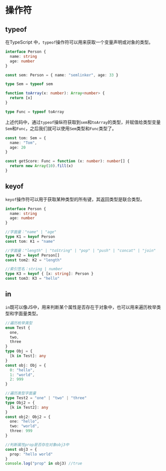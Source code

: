 # 操作符

## typeof
在TypeScript 中，`typeof`操作符可以用来获取一个变量声明或对象的类型。
```ts
interface Person {
  name: string
  age: number
}

const sem: Person = { name: "semlinker", age: 33 }

type Sem = typeof sem

function toArray(x: number): Array<number> {
  return [x]
}

type Func = typeof toArray
```
上述代码中，通过`typeof`操纵符获取到`sem`和`toArray`的类型，并赋值给类型变量`Sem`和`Func`，之后我们就可以使用`Sem`类型和`Func`类型了。
```ts
const tom: Sem = {
  name: "Tom",
  age: 20
}

const getScore: Func = function (x: number): number[] {
  return new Array(10).fill(x)
}
```

## keyof
`keyof`操作符可以用于获取某种类型的所有键，其返回类型是联合类型。
```ts
interface Person {
  name: string
  age: number
}

//字面量："name" | "age"
type K1 = keyof Person
const tom: K1 = "name"

//字面量："length" | "toString" | "pop" | "push" | "concat" | "join"
type K2 = keyof Person[]
const tom2: K2 = "length"

//索引签名：string | number
type K3 = keyof { [x: string]: Person }
const tom3: K3 = "hello"
```

## in
`in`既可以像JS中，用来判断某个属性是否存在于对象中，也可以用来遍历枚举类型和字面量类型。
```ts
//遍历枚举类型
enum Test {
  one,
  two,
  three
}
type Obj = {
  [k in Test]: any
}
const obj: Obj = {
  0: "hello",
  1: "world",
  2: 999
}

//遍历类型字面量
type Test2 = "one" | "two" | "three"
type Obj2 = {
  [k in Test2]: any
}
const obj2: Obj2 = {
  one: "hello",
  two: "world",
  three: 999
}

//判断属性prop是否存在对象obj3中
const obj3 = {
  prop: "hello world"
}
console.log("prop" in obj3) //true
```